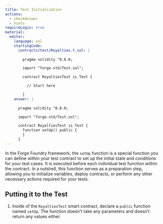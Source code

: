 ```yaml
---
title: Test Initialization
actions:
  - checkAnswer
  - hints
requireLogin: true
material:
  editor:
    language: sol
    startingCode:
      contracts/test/Royalties.t.sol: |
        
        pragma solidity ^0.8.0;

        import "forge-std/Test.sol";

        contract RoyaltiesTest is Test {

          // Start here

        }
    answer: |
      
      pragma solidity ^0.8.0;

      import "forge-std/Test.sol";

      contract RoyaltiesTest is Test {
        function setUp() public {
        }
      }
---
```


In the Forge Foundry framework, the `setUp` function is a special function you can define within your test contract to set up the initial state and conditions for your test cases. It is executed before each individual test function within the contract. In a nutshell, this function serves as a preparation step, allowing you to initialize variables, deploy contracts, or perform any other necessary actions required for your tests.

## Putting it to the Test

1. Inside of the `RoyaltiesTest` smart contract, declare a `public` function named `setUp`. The function doesn't take any parameters and doesn't return any values either.
